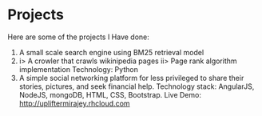 # Projects
Here are some of the projects I Have done: 
1. A small scale search engine using BM25 retrieval model 
2. i> A crowler that crawls wikinipedia pages  ii> Page rank algorithm implementation
Technology: Python 
3. A simple social networking platform for less privileged to share their stories, pictures, and seek
financial help.
Technology stack:  AngularJS, NodeJS, mongoDB, HTML, CSS, Bootstrap.
Live Demo: http://upliftermirajey.rhcloud.com
